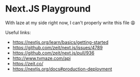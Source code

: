 # Next.JS Playground

With laze at my side right now, I can't properly write this file 😩

Useful links:

- https://nextjs.org/learn/basics/getting-started
- https://github.com/zeit/next.js/issues/4789
- https://github.com/zeit/next.js/pull/936
- http://www.tvmaze.com/api
- https://zeit.co/
- https://nextjs.org/docs#production-deployment

